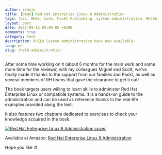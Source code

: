 ```yaml
---
author: iranzo
title: [Book] Red Hat Enterprise Linux 8 Administration
tags: foss, RHEL, book, Packt Publishing, system administration, RHCSA
layout: post
date: 2021-09-11 00:00:00 +0100
comments: true
category: tech
description: RHEL8 System Administration book now available!
lang: en
slug: rhel8-administration
---
```


After some time working on it (about 6 months for the main work and some more time for the reviews) with my colleagues Miguel and Scott, we've finally made it thanks to the support from our families and Packt, as well as several members of RH teams that gave the clearance to get it out!

The book targets users willing to learn skills to administer Red Hat Enterprise Linux or compatible systems. It is a hands-on guide to the administration and can be used as reference thanks to the real-life examples provided along the text.

It also features two chapters dedicated to exercises to check your knowledge acquired in the book.

[![Red Hat Enterprise Linux 8 Administration cover]({static}imagen/rhel8-cover.png)](https://s.iranzo.io/rhel8)

Available at Amazon: [Red Hat Enterprise Linux 8 Administration](https://s.iranzo.io/rhel8)

Hope you like it!
